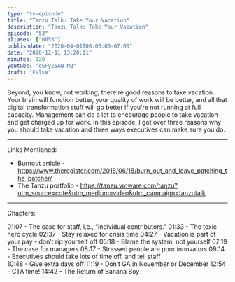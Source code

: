 ```yaml
---
type: "tv-episode"
title: "Tanzu Talk: Take Your Vacation"
description: "Tanzu Talk: Take Your Vacation"
episode: "53"
aliases: ["0053"]
publishdate: "2020-04-01T00:00:00-07:00"
date: "2020-12-11 13:20:11"
minutes: 120
youtube: "eSFyZ5AN-NQ"
draft: "False"
---
```


Beyond, you know, not working, there're good reasons to take vacation. Your brain will function better, your quality of work will be better, and all that digital transformation stuff will go better if you're not running at full capacity. Management can do a lot to encourage people to take vacation and get charged up for work. In this episode, I got over three reasons why you should take vacation and three ways executives can make sure you do.

----
Links Mentioned:
- Burnout article - https://www.theregister.com/2018/06/18/burn_out_and_leave_patching_the_patcher/
- The Tanzu portfolio - https://tanzu.vmware.com/tanzu?utm_source=cote&utm_medium=video&utm_campaign=tanzutalk

----

Chapters:

01:07 - The case for staff, i.e., “individual contributors.”
01:33 - The toxic hero cycle
02:37 - Stay relaxed for crisis time 
04:27 - Vacation is part of your pay - don’t rip yourself off
05:18 - Blame the system, not yourself
07:19 - The case for managers
08:17 - Stressed people are poor innovators
09:14 - Executives should take lots of time off, and tell staff   
10:48 - Give extra days off
11:19 - Don’t GA in November or December
12:54 - CTA time!
14:42 - The Return of Banana Boy
